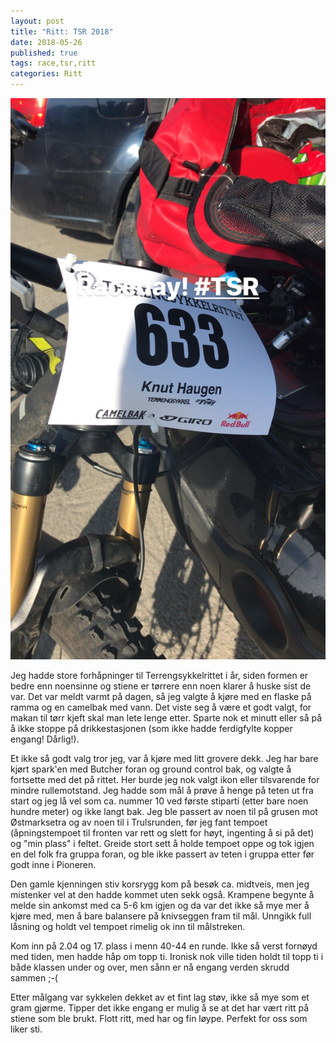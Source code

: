 ```yaml
---
layout: post
title: "Ritt: TSR 2018"
date: 2018-05-26
published: true
tags: race,tsr,ritt
categories: Ritt
---
```


<a href="/assets/tsr2018.jpg" data-lightbox="sti-1" data-title="Klar til start">
  <img src="/assets/tsr2018.jpg" title="Klar til start">
</a>

Jeg hadde store forhåpninger til Terrengsykkelrittet i år, siden formen er bedre enn noensinne og stiene er tørrere enn noen klarer å huske sist de var. Det var meldt varmt på dagen, så jeg valgte å kjøre med en flaske på ramma og en camelbak med vann. Det viste seg å være et godt valgt, for makan til tørr kjeft skal man lete lenge etter. Sparte nok et minutt eller så på å ikke stoppe på drikkestasjonen (som ikke hadde ferdigfylte kopper engang! Dårlig!). 

Et ikke så godt valg tror jeg, var å kjøre med litt grovere dekk. Jeg har bare kjørt spark'en med Butcher foran og ground control bak, og valgte å fortsette med det på rittet. Her burde jeg nok valgt ikon eller tilsvarende for mindre rullemotstand. Jeg hadde som mål å prøve å henge på teten ut fra start og jeg lå vel som ca. nummer 10 ved første stiparti (etter bare noen hundre meter) og ikke langt bak. Jeg ble passert av noen til på grusen mot Østmarksetra og av noen til i Trulsrunden, før jeg fant tempoet (åpningstempoet til fronten var rett og slett for høyt, ingenting å si på det) og "min plass" i feltet. Greide stort sett å holde tempoet oppe og tok igjen en del folk fra gruppa foran, og ble ikke passert av teten i gruppa etter før godt inne i Pioneren. 

Den gamle kjenningen stiv korsrygg kom på besøk ca. midtveis, men jeg mistenker vel at den hadde kommet uten sekk også. Krampene begynte å melde sin ankomst med ca 5-6 km igjen og da var det ikke så mye mer å kjøre med, men å bare balansere på knivseggen fram til mål. Unngikk full låsning og holdt vel tempoet rimelig ok inn til målstreken. 

Kom inn på 2.04 og 17. plass i menn 40-44 en runde. Ikke så verst fornøyd med tiden, men hadde håp om topp ti. Ironisk nok ville tiden holdt til topp ti i både klassen under og over, men sånn er nå engang verden skrudd sammen ;-(

Etter målgang var sykkelen dekket av et fint lag støv, ikke så mye som et gram gjørme. Tipper det ikke engang er mulig å se at det har vært ritt på stiene som ble brukt. Flott ritt, med har og fin løype. Perfekt for oss som liker sti. 
